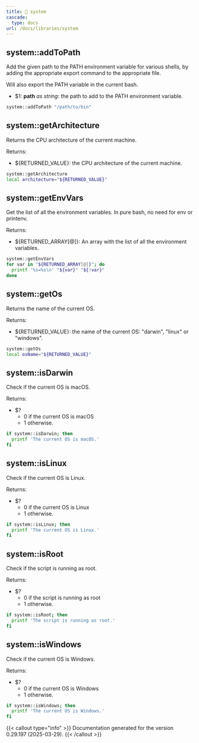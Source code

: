 ```yaml
---
title: 📂 system
cascade:
  type: docs
url: /docs/libraries/system
---
```


## system::addToPath

Add the given path to the PATH environment variable for various shells,
by adding the appropriate export command to the appropriate file.

Will also export the PATH variable in the current bash.

- $1: **path** _as string_:
      the path to add to the PATH environment variable.

```bash
system::addToPath "/path/to/bin"
```

## system::getArchitecture

Returns the CPU architecture of the current machine.

Returns:

- ${RETURNED_VALUE}: the CPU architecture of the current machine.

```bash
system::getArchitecture
local architecture="${RETURNED_VALUE}"
```

## system::getEnvVars

Get the list of all the environment variables.
In pure bash, no need for env or printenv.

Returns:

- ${RETURNED_ARRAY[@]}: An array with the list of all the environment variables.

```bash
system::getEnvVars
for var in "${RETURNED_ARRAY[@]}"; do
  printf '%s=%s\n' "${var}" "${!var}"
done
```

## system::getOs

Returns the name of the current OS.

Returns:

- ${RETURNED_VALUE}: the name of the current OS: "darwin", "linux" or "windows".

```bash
system::getOs
local osName="${RETURNED_VALUE}"
```

## system::isDarwin

Check if the current OS is macOS.

Returns:

- $?
  - 0 if the current OS is macOS
  - 1 otherwise.

```bash
if system::isDarwin; then
  printf 'The current OS is macOS.'
fi
```

## system::isLinux

Check if the current OS is Linux.

Returns:

- $?
  - 0 if the current OS is Linux
  - 1 otherwise.

```bash
if system::isLinux; then
  printf 'The current OS is Linux.'
fi
```

## system::isRoot

Check if the script is running as root.

Returns:

- $?
  - 0 if the script is running as root
  - 1 otherwise.

```bash
if system::isRoot; then
  printf 'The script is running as root.'
fi
```

## system::isWindows

Check if the current OS is Windows.

Returns:

- $?
  - 0 if the current OS is Windows
  - 1 otherwise.

```bash
if system::isWindows; then
  printf 'The current OS is Windows.'
fi
```

{{< callout type="info" >}}
Documentation generated for the version 0.29.197 (2025-03-29).
{{< /callout >}}
